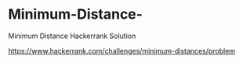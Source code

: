 # Minimum-Distance-
Minimum Distance Hackerrank Solution

https://www.hackerrank.com/challenges/minimum-distances/problem
